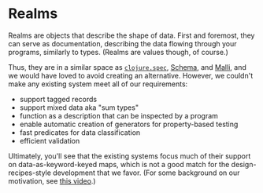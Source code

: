 # Realms

Realms are objects that describe the shape of data.  First and
foremost, they can serve as documentation, describing the data flowing
through your programs, similarly to types.  (Realms are values though,
of course.)

Thus, they are in a similar space as
[`clojure.spec`](https://clojure.org/about/spec),
[Schema](https://github.com/plumatic/schema), and
[Malli](https://github.com/plumatic/schema), and we would have loved
to avoid creating an alternative.  However, we couldn't make any
existing system meet all of our requirements:

- support tagged records
- support mixed data aka "sum types"
- function as a description that can be inspected by a program
- enable automatic creation of generators for property-based testing
- fast predicates for data classification
- efficient validation

Ultimately, you'll see that the existing systems focus much of their
support on data-as-keyword-keyed maps, which is not a good match for
the design-recipes-style development that we favor.  (For some
background on our motivation, see [this
video](https://www.youtube.com/watch?v=MVThzZf-tJ4&t=778s).)

